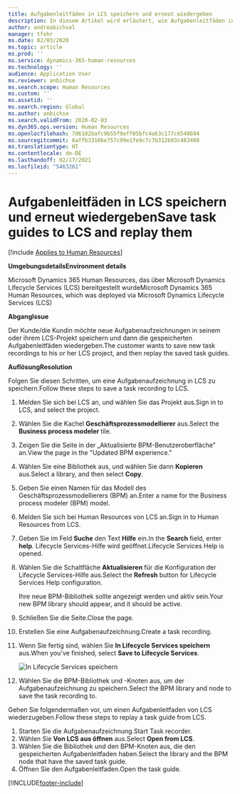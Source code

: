 ```yaml
---
title: Aufgabenleitfäden in LCS speichern und erneut wiedergeben
description: In diesem Artikel wird erläutert, wie Aufgabenleitfäden in Microsoft Dynamics Lifecycle Services (LCS) gespeichert und dann wiedergegeben werden.
author: andreabichsel
manager: tfehr
ms.date: 02/03/2020
ms.topic: article
ms.prod: ''
ms.service: dynamics-365-human-resources
ms.technology: ''
audience: Application User
ms.reviewer: anbichse
ms.search.scope: Human Resources
ms.custom: ''
ms.assetid: ''
ms.search.region: Global
ms.author: anbichse
ms.search.validFrom: 2020-02-03
ms.dyn365.ops.version: Human Resources
ms.openlocfilehash: 7d6102bafc9b55f9eff05bfc4a63c177c6548694
ms.sourcegitcommit: 6affb3316be757c99e1fe9c7c7b312b93c483408
ms.translationtype: HT
ms.contentlocale: de-DE
ms.lasthandoff: 02/17/2021
ms.locfileid: "5463261"
---
```

# <a name="save-task-guides-to-lcs-and-replay-them"></a><span data-ttu-id="c994d-103">Aufgabenleitfäden in LCS speichern und erneut wiedergeben</span><span class="sxs-lookup"><span data-stu-id="c994d-103">Save task guides to LCS and replay them</span></span>

[!include [Applies to Human Resources](../includes/applies-to-hr.md)]

<span data-ttu-id="c994d-104">**Umgebungsdetails**</span><span class="sxs-lookup"><span data-stu-id="c994d-104">**Environment details**</span></span> 

<span data-ttu-id="c994d-105">Microsoft Dynamics 365 Human Resources, das über Microsoft Dynamics Lifecycle Services (LCS) bereitgestellt wurde</span><span class="sxs-lookup"><span data-stu-id="c994d-105">Microsoft Dynamics 365 Human Resources, which was deployed via Microsoft Dynamics Lifecycle Services (LCS)</span></span>

<span data-ttu-id="c994d-106">**Abgang**</span><span class="sxs-lookup"><span data-stu-id="c994d-106">**Issue**</span></span>

<span data-ttu-id="c994d-107">Der Kunde/die Kundin möchte neue Aufgabenaufzeichnungen in seinem oder ihrem LCS-Projekt speichern und dann die gespeicherten Aufgabenleitfäden wiedergeben.</span><span class="sxs-lookup"><span data-stu-id="c994d-107">The customer wants to save new task recordings to his or her LCS project, and then replay the saved task guides.</span></span>

<span data-ttu-id="c994d-108">**Auflösung**</span><span class="sxs-lookup"><span data-stu-id="c994d-108">**Resolution**</span></span>

<span data-ttu-id="c994d-109">Folgen Sie diesen Schritten, um eine Aufgabenaufzeichnung in LCS zu speichern.</span><span class="sxs-lookup"><span data-stu-id="c994d-109">Follow these steps to save a task recording to LCS.</span></span>

1. <span data-ttu-id="c994d-110">Melden Sie sich bei LCS an, und wählen Sie das Projekt aus.</span><span class="sxs-lookup"><span data-stu-id="c994d-110">Sign in to LCS, and select the project.</span></span>
2. <span data-ttu-id="c994d-111">Wählen Sie die Kachel **Geschäftsprozessmodellierer** aus.</span><span class="sxs-lookup"><span data-stu-id="c994d-111">Select the **Business process modeler** tile.</span></span>
3. <span data-ttu-id="c994d-112">Zeigen Sie die Seite in der „Aktualisierte BPM-Benutzeroberfläche” an.</span><span class="sxs-lookup"><span data-stu-id="c994d-112">View the page in the "Updated BPM experience."</span></span>
4. <span data-ttu-id="c994d-113">Wählen Sie eine Bibliothek aus, und wählen Sie dann **Kopieren** aus.</span><span class="sxs-lookup"><span data-stu-id="c994d-113">Select a library, and then select **Copy**.</span></span>
5. <span data-ttu-id="c994d-114">Geben Sie einen Namen für das Modell des Geschäftsprozessmodellierers (BPM) an.</span><span class="sxs-lookup"><span data-stu-id="c994d-114">Enter a name for the Business process modeler (BPM) model.</span></span>
6. <span data-ttu-id="c994d-115">Melden Sie sich bei Human Resources von LCS an.</span><span class="sxs-lookup"><span data-stu-id="c994d-115">Sign in to Human Resources from LCS.</span></span>
7. <span data-ttu-id="c994d-116">Geben Sie im Feld **Suche** den Text **Hilfe** ein.</span><span class="sxs-lookup"><span data-stu-id="c994d-116">In the **Search** field, enter **help**.</span></span> <span data-ttu-id="c994d-117">Lifecycle Services-Hilfe wird geöffnet.</span><span class="sxs-lookup"><span data-stu-id="c994d-117">Lifecycle Services Help is opened.</span></span>
8. <span data-ttu-id="c994d-118">Wählen Sie die Schaltfläche **Aktualisieren** für die Konfiguration der Lifecycle Services-Hilfe aus.</span><span class="sxs-lookup"><span data-stu-id="c994d-118">Select the **Refresh** button for Lifecycle Services Help configuration.</span></span>

    <span data-ttu-id="c994d-119">Ihre neue BPM-Bibliothek sollte angezeigt werden und aktiv sein.</span><span class="sxs-lookup"><span data-stu-id="c994d-119">Your new BPM library should appear, and it should be active.</span></span>

9. <span data-ttu-id="c994d-120">Schließen Sie die Seite.</span><span class="sxs-lookup"><span data-stu-id="c994d-120">Close the page.</span></span>
10. <span data-ttu-id="c994d-121">Erstellen Sie eine Aufgabenaufzeichnung.</span><span class="sxs-lookup"><span data-stu-id="c994d-121">Create a task recording.</span></span>
11. <span data-ttu-id="c994d-122">Wenn Sie fertig sind, wählen Sie **In Lifecycle Services speichern** aus.</span><span class="sxs-lookup"><span data-stu-id="c994d-122">When you've finished, select **Save to Lifecycle Services**.</span></span>

    ![In Lifecycle Services speichern](media/task-guides.png)

12. <span data-ttu-id="c994d-124">Wählen Sie die BPM-Bibliothek und -Knoten aus, um der Aufgabenaufzeichnung zu speichern.</span><span class="sxs-lookup"><span data-stu-id="c994d-124">Select the BPM library and node to save the task recording to.</span></span>

<span data-ttu-id="c994d-125">Gehen Sie folgendermaßen vor, um einen Aufgabenleitfaden von LCS wiederzugeben.</span><span class="sxs-lookup"><span data-stu-id="c994d-125">Follow these steps to replay a task guide from LCS.</span></span>

1. <span data-ttu-id="c994d-126">Starten Sie die Aufgabenaufzeichnung.</span><span class="sxs-lookup"><span data-stu-id="c994d-126">Start Task recorder.</span></span>
2. <span data-ttu-id="c994d-127">Wählen Sie **Von LCS aus öffnen** aus.</span><span class="sxs-lookup"><span data-stu-id="c994d-127">Select **Open from LCS**.</span></span>
3. <span data-ttu-id="c994d-128">Wählen Sie die Bibliothek und den BPM-Knoten aus, die den gespeicherten Aufgabenleitfaden haben.</span><span class="sxs-lookup"><span data-stu-id="c994d-128">Select the library and the BPM node that have the saved task guide.</span></span>
4. <span data-ttu-id="c994d-129">Öffnen Sie den Aufgabenleitfaden.</span><span class="sxs-lookup"><span data-stu-id="c994d-129">Open the task guide.</span></span>


[!INCLUDE[footer-include](../includes/footer-banner.md)]